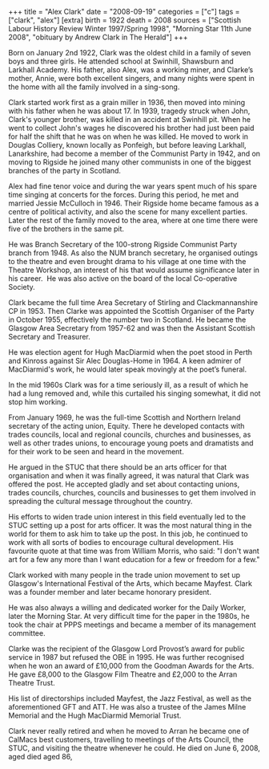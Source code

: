 +++
title = "Alex Clark"
date = "2008-09-19"
categories = ["c"]
tags = ["clark", "alex"]
[extra]
birth = 1922
death = 2008
sources = ["Scottish Labour History Review Winter 1997/Spring 1998", "Morning Star 11th June 2008", "obituary by Andrew Clark in The Herald"]
+++

Born on January 2nd 1922, Clark was the oldest child in a family of seven boys and three girls. He attended school at Swinhill, Shawsburn and Larkhall Academy. His father, also Alex, was a working miner, and Clarke’s mother, Annie, were both excellent singers, and many nights were spent in the home with all the family involved in a sing-song. 

Clark started work first as a grain miller in 1936, then moved into mining with his father when he was about 17. In 1939, tragedy struck when John, Clark's younger brother, was killed in an accident at Swinhill pit. When he went to collect John's wages he discovered his brother had just been paid for half the shift that he was on when he was killed. He moved to work in Douglas Colliery, known locally as Ponfeigh, but before leaving Larkhall, Lanarkshire, had become a member of the Communist Party in 1942, and on moving to Rigside he joined many other communists in one of the biggest branches of the party in Scotland.

Alex had fine tenor voice and during the war years spent much of his spare time singing at concerts for the forces. During this period, he met and married Jessie McCulloch in 1946. Their Rigside home became famous as a centre of political activity, and also the scene for many excellent parties. Later the rest of the family moved to the area, where at one time there were five of the brothers in the same pit.

He was Branch Secretary of the 100-strong Rigside Communist Party branch from 1948. As also the NUM branch secretary, he organised outings to the theatre and even brought drama to his village at one time with the Theatre Workshop, an interest of his that would assume significance later in his career.  He was also active on the board of the local Co-operative Society.

Clark became the full time Area Secretary of Stirling and Clackmannanshire CP in 1953. Then Clarke was appointed the Scottish Organiser of the Party in October 1955, effectively the number two in Scotland. He became the Glasgow Area Secretary from 1957-62 and was then the Assistant Scottish Secretary and Treasurer.

He was election agent for Hugh MacDiarmid when the poet stood in Perth and Kinross against Sir Alec Douglas-Home in 1964. A keen admirer of MacDiarmid's work, he would later speak movingly at the poet’s funeral.

In the mid 1960s Clark was for a time seriously ill, as a result of which he had a lung removed and, while this curtailed his singing somewhat, it did not stop him working.

From January 1969, he was the full-time Scottish and Northern Ireland secretary of the acting union, Equity. There he developed contacts with trades councils, local and regional councils, churches and businesses, as well as other trades unions, to encourage young poets and dramatists and for their work to be seen and heard in the movement.

He argued in the STUC that there should be an arts officer for that organisation and when it was finally agreed, it was natural that Clark was offered the post. He accepted gladly and set about contacting unions, trades councils, churches, councils and businesses to get them involved in spreading the cultural message throughout the country. 

His efforts to widen trade union interest in this field eventually led to the STUC setting up a post for arts officer. It was the most natural thing in the world for them to ask him to take up the post. In this job, he continued to work with all sorts of bodies to encourage cultural development. His favourite quote at that time was from William Morris, who said: "I don't want art for a few any more than I want education for a few or freedom for a few."

Clark worked with many people in the trade union movement to set up Glasgow's International Festival of the Arts, which became Mayfest. Clark was a founder member and later became honorary president.

He was also always a willing and dedicated worker for the Daily Worker, later the Morning Star. At very difficult time for the paper in the 1980s, he took the chair at PPPS meetings and became a member of its management committee.

Clarke was the recipient of the Glasgow Lord Provost’s award for public service in 1987 but refused the OBE in 1995. He was further recognised when he won an award of £10,000 from the Goodman Awards for the Arts. He gave £8,000 to the Glasgow Film Theatre and £2,000 to the Arran Theatre Trust.

His list of directorships included Mayfest, the Jazz Festival, as well as the aforementioned GFT and ATT. He was also a trustee of the James Milne Memorial and the Hugh MacDiarmid Memorial Trust.

Clark never really retired and when he moved to Arran he became one of CalMacs best customers, travelling to meetings of the Arts Council, the STUC, and visiting the theatre whenever he could. He died on June 6, 2008, aged died aged 86,
